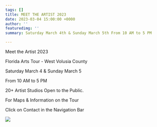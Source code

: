 ```yaml
---
tags: []
title: MEET THE ARTIST 2023
date: 2023-03-04 15:00:00 +0000
author: ''
featuredimg: ''
summary: Saturday March 4th & Sunday March 5th From 10 AM to 5 PM

---
```

Meet the Artist 2023

Florida Arts Tour - West Volusia County

Saturday March 4 & Sunday March 5

From 10 AM to 5 PM

20+ Artist Studios Open to the Public.

For Maps & Information on the Tour

Click on Contact in the Navigation Bar

![](/assets/img/morning-bouquet-72.webp)